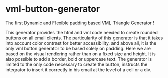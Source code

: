 # vml-button-generator
The first Dynamic and Flexible padding based VML Triangle Generator !


This generator provides the html and vml code needed to create rounded buttons on all email clients. The particularity of this generator is that it takes into account color contrast for better accessibility, and above all, it is the only vml button generator to be based solely on padding. Here we are based on the visual rendering rather than on a fixed size and height. It is also possible to add a border, bold or uppercase text. The generator is limited to the only code necessary to create the button, instructs the integrator to insert it correctly in his email at the level of a cell or a div.
